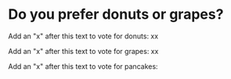 # Do you prefer donuts or grapes?

Add an "x" after this text to vote for donuts: xx

Add an "x" after this text to vote for grapes: xx

Add an "x" after this text to vote for pancakes:
